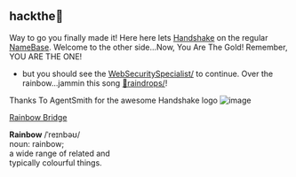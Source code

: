 ## hackthe🌈

Way to go you finally made it! Here here lets [Handshake](https://handshake.org/) on the regular [NameBase](https://namebase.io/). Welcome to the other side...Now, You Are The Gold! Remember, YOU ARE THE ONE!
- but you should see the [WebSecuritySpecialist/](http://admin.websecurityspecialist/) to continue. Over the rainbow...jammin this song [🌈raindrops/](
https://soundcloud.com/likewisdom/rainbowraindrops)!



Thanks To AgentSmith for the awesome Handshake logo
![image](https://user-images.githubusercontent.com/37987346/98903773-42363b00-2486-11eb-8172-12866363dbdd.png)

[Rainbow Bridge](https://near.org/rainbow/)
<div class="container flex flex-col items-center"><img src="https://near.org/wp-content/themes/near-19/assets/img/htr-logo-animate4.gif?t=1597875408" class="locked" style="max-width: 50vw;" alt=""><div class="hidden lg:block font-mono text-blue-light -mt-50 -mb-30 text-14 self-end"><strong>Rainbow</strong> /ˈreɪnbəʊ/ <br>noun:&nbsp;rainbow;<br> a wide range of related and<br>typically colourful things.</div></div>
